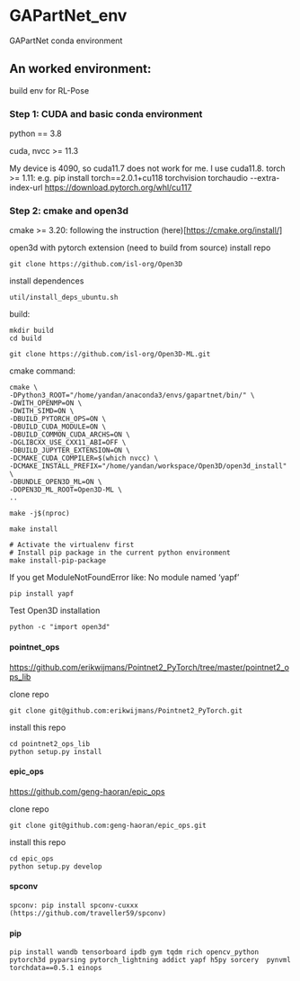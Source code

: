 # GAPartNet_env
GAPartNet conda environment

## An worked environment:

build env for RL-Pose

### Step 1: CUDA and basic conda environment

python == 3.8

cuda, nvcc >= 11.3

My device is 4090, so cuda11.7 does not work for me. I use cuda11.8.
torch >= 1.11: 
e.g. pip install torch==2.0.1+cu118 torchvision torchaudio --extra-index-url https://download.pytorch.org/whl/cu117

### Step 2: cmake and open3d
cmake >= 3.20: following the instruction (here)[https://cmake.org/install/]

open3d with pytorch extension (need to build from source)
install repo
```
git clone https://github.com/isl-org/Open3D
```
install dependences
```
util/install_deps_ubuntu.sh
```
build:
```
mkdir build
cd build
```

```
git clone https://github.com/isl-org/Open3D-ML.git
```

cmake command:
```
cmake \
-DPython3_ROOT="/home/yandan/anaconda3/envs/gapartnet/bin/" \
-DWITH_OPENMP=ON \
-DWITH_SIMD=ON \
-DBUILD_PYTORCH_OPS=ON \
-DBUILD_CUDA_MODULE=ON \
-DBUILD_COMMON_CUDA_ARCHS=ON \
-DGLIBCXX_USE_CXX11_ABI=OFF \
-DBUILD_JUPYTER_EXTENSION=ON \
-DCMAKE_CUDA_COMPILER=$(which nvcc) \
-DCMAKE_INSTALL_PREFIX="/home/yandan/workspace/Open3D/open3d_install" \
-DBUNDLE_OPEN3D_ML=ON \
-DOPEN3D_ML_ROOT=Open3D-ML \
..                       
```

```
make -j$(nproc)
```

```
make install
```

```
# Activate the virtualenv first
# Install pip package in the current python environment
make install-pip-package
```

If you get ModuleNotFoundError like: No module named ‘yapf’
```
pip install yapf
```

Test Open3D installation
```
python -c "import open3d"
```

#### pointnet_ops

https://github.com/erikwijmans/Pointnet2_PyTorch/tree/master/pointnet2_ops_lib

clone repo
```
git clone git@github.com:erikwijmans/Pointnet2_PyTorch.git
```

install this repo
```
cd pointnet2_ops_lib
python setup.py install
```
#### epic_ops

https://github.com/geng-haoran/epic_ops

clone repo
```
git clone git@github.com:geng-haoran/epic_ops.git
```

install this repo
```
cd epic_ops
python setup.py develop
```

#### spconv
```
spconv: pip install spconv-cuxxx (https://github.com/traveller59/spconv)
```

#### pip
```
pip install wandb tensorboard ipdb gym tqdm rich opencv_python pytorch3d pyparsing pytorch_lightning addict yapf h5py sorcery  pynvml torchdata==0.5.1 einops
```
